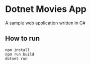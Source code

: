 # Dotnet Movies App
A sample web application written in C#

## How to run
```
npm install
npm run build
dotnet run
```
